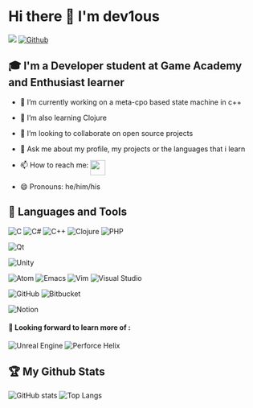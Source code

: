# Hi there 👋 I'm dev1ous

![](https://visitor-badge.laobi.icu/badge?page_id=dev1ous.dev1ous)
[![Github](https://img.shields.io/github/followers/dev1ous?label=Follow&style=social)](https://github.com/dev1ous)

## :mortar_board: I'm a Developer student at Game Academy and Enthusiast learner

- 🔭 I’m currently working on a meta-cpo based state machine in c++ <p align="center">
- 🌱 I’m also learning Clojure <p align="center">
- 👯 I’m looking to collaborate on open source projects <p align="center">
- 💬 Ask me about my profile, my projects or the languages that i learn <p align="center">
- 📫 How to reach me: [<img align="top" width="30px" height="30px" src="https://github.com/serendatapy/serendatapy/raw/main/assets/icons8-linkedin-circled.gif" />](https://www.linkedin.com/in/grégoire-faltrauer-b50b82228) <p align="center">
- 😄 Pronouns: he/him/his <p align="center">

## :school_satchel: Languages and Tools
![C](https://img.shields.io/badge/c-%2300599C.svg?style=for-the-badge&logo=c&logoColor=white) ![C#](https://img.shields.io/badge/c%23-%23239120.svg?style=for-the-badge&logo=c-sharp&logoColor=white) ![C++](https://img.shields.io/badge/c++-%2300599C.svg?style=for-the-badge&logo=c%2B%2B&logoColor=white) ![Clojure](https://img.shields.io/badge/Clojure-%23Clojure.svg?style=for-the-badge&logo=Clojure&logoColor=Clojure) ![PHP](https://img.shields.io/badge/php-%23777BB4.svg?style=for-the-badge&logo=php&logoColor=white)

![Qt](https://img.shields.io/badge/Qt-%23217346.svg?style=for-the-badge&logo=Qt&logoColor=white)
  
![Unity](https://img.shields.io/badge/unity-%23000000.svg?style=for-the-badge&logo=unity&logoColor=white)

![Atom](https://img.shields.io/badge/Atom-%2366595C.svg?style=for-the-badge&logo=atom&logoColor=white) ![Emacs](https://img.shields.io/badge/Emacs-%237F5AB6.svg?&style=for-the-badge&logo=gnu-emacs&logoColor=white) ![Vim](https://img.shields.io/badge/VIM-%2311AB00.svg?style=for-the-badge&logo=vim&logoColor=white) ![Visual Studio](https://img.shields.io/badge/Visual%20Studio-5C2D91.svg?style=for-the-badge&logo=visual-studio&logoColor=white)

![GitHub](https://img.shields.io/badge/github-%23121011.svg?style=for-the-badge&logo=github&logoColor=white) ![Bitbucket](https://img.shields.io/badge/bitbucket-%230047B3.svg?style=for-the-badge&logo=bitbucket&logoColor=white)
  
![Notion](https://img.shields.io/badge/Notion-%23000000.svg?style=for-the-badge&logo=notion&logoColor=white)

#### 🌱 Looking forward to learn more of : 
![Unreal Engine](https://img.shields.io/badge/unrealengine-%23313131.svg?style=for-the-badge&logo=unrealengine&logoColor=white) ![Perforce Helix](https://img.shields.io/badge/-PERFORCE%20HELIX-00AEEF?style=for-the-badge&logo=Perforce&logoColor=white)

## :trophy: My Github Stats

![GitHub stats](https://github-readme-stats.vercel.app/api?username=dev1ous&show_icons=true&theme=algolia)
![Top Langs](https://github-readme-stats.vercel.app/api/top-langs/?username=dev1ous&theme=algolia)

